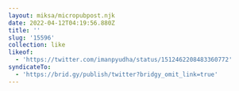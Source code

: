 ```yaml
---
layout: miksa/micropubpost.njk
date: 2022-04-12T04:19:56.880Z
title: ''
slug: '15596'
collection: like
likeof:
  - 'https://twitter.com/imanpyudha/status/1512462208483360772'
syndicateTo:
  - 'https://brid.gy/publish/twitter?bridgy_omit_link=true'
---
```


